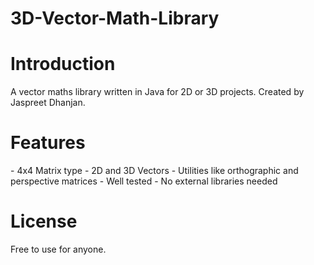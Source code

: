 # 3D-Vector-Math-Library

<h1>Introduction</h1>
A vector maths library written in Java for 2D or 3D projects. Created by Jaspreet Dhanjan.

<h1>Features</h1>
- 4x4 Matrix type
- 2D and 3D Vectors
- Utilities like orthographic and perspective matrices
- Well tested
- No external libraries needed

<h1>License</h1>
Free to use for anyone.
